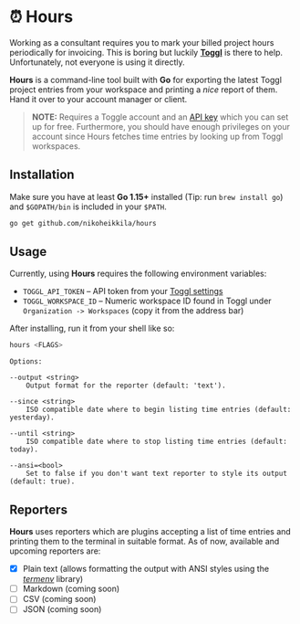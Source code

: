 # ⏰ Hours

Working as a consultant requires you to mark your billed project hours periodically for invoicing. This is boring but luckily [**Toggl**][toggl] is there to help. Unfortunately, not everyone is using it directly.

**Hours** is a command-line tool built with **Go** for exporting the latest Toggl project entries from your workspace and printing a _nice_ report of them. Hand it over to your account manager or client.

> **NOTE:** Requires a Toggle account and an [API key][api] which you can set up for free. Furthermore, you should have enough privileges on your account since Hours fetches time entries by looking up from Toggl workspaces.

## Installation

Make sure you have at least **Go 1.15+** installed (Tip: run `brew install go`) and `$GOPATH/bin` is included in your `$PATH`.

```sh
go get github.com/nikoheikkila/hours
```

## Usage

Currently, using **Hours** requires the following environment variables:

- `TOGGL_API_TOKEN` – API token from your [Toggl settings][api]
- `TOGGL_WORKSPACE_ID` – Numeric workspace ID found in Toggl under `Organization -> Workspaces` (copy it from the address bar)

After installing, run it from your shell like so:

```sh
hours <FLAGS>
```

```plain
Options:

--output <string>
    Output format for the reporter (default: 'text').

--since <string>
    ISO compatible date where to begin listing time entries (default: yesterday).

--until <string>
    ISO compatible date where to stop listing time entries (default: today).

--ansi=<bool>
    Set to false if you don't want text reporter to style its output (default: true).
```

## Reporters

**Hours** uses reporters which are plugins accepting a list of time entries and printing them to the terminal in suitable format. As of now, available and upcoming reporters are:

- [x] Plain text (allows formatting the output with ANSI styles using the [_termenv_][termenv] library)
- [ ] Markdown (coming soon)
- [ ] CSV (coming soon)
- [ ] JSON (coming soon)

[toggl]: https://toggl.com/
[api]: https://track.toggl.com/profile
[termenv]: https://github.com/muesli/termenv
